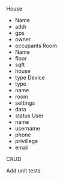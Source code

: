 House
- Name
- addr
- gps
- owner
- occupants
Room
- Name
- floor
- sqft
- house
- type
Device
- type
- name
- room
- settings
- data
- status
User
- name
- username
- phone
- privillege
- email

CRUD

Add unit tests